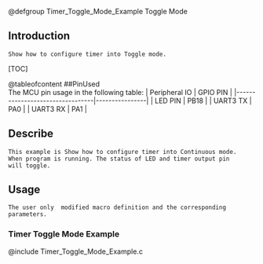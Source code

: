 
@defgroup Timer_Toggle_Mode_Example Toggle Mode

## Introduction
	Show how to configure timer into Toggle mode.

[TOC]

@tableofcontent
##PinUsed  
	The MCU pin usage in the following table:
|       Peripheral IO             |    GPIO PIN    |
|---------------------------------|----------------|
|       LED PIN                   |      PB18      |
|       UART3 TX                  |      PA0       |
|       UART3 RX                  |      PA1       |

## Describe
	This example is Show how to configure timer into Continuous mode.
	When program is running. The status of LED and timer output pin
	will toggle.
	
## Usage
	The user only  modified macro definition and the corresponding parameters.

### Timer Toggle Mode Example
@include Timer_Toggle_Mode_Example.c


